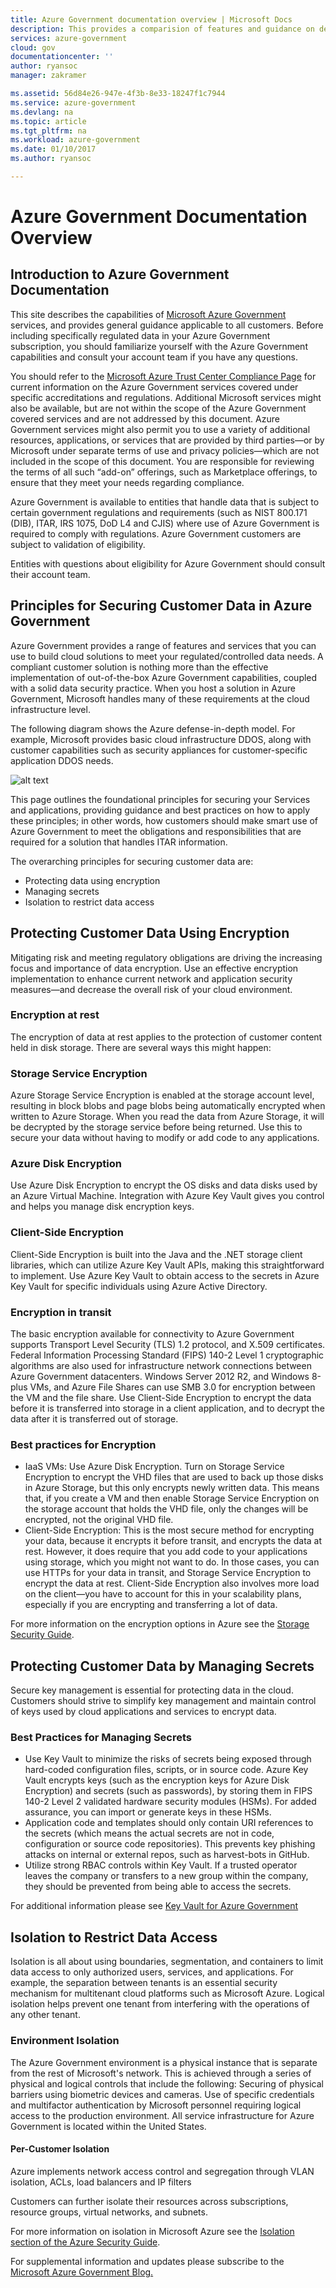 ```yaml
---
title: Azure Government documentation overview | Microsoft Docs
description: This provides a comparision of features and guidance on developing applications for Azure Government
services: azure-government
cloud: gov
documentationcenter: ''
author: ryansoc
manager: zakramer

ms.assetid: 56d84e26-947e-4f3b-8e33-18247f1c7944
ms.service: azure-government
ms.devlang: na
ms.topic: article
ms.tgt_pltfrm: na
ms.workload: azure-government
ms.date: 01/10/2017
ms.author: ryansoc

---
```

# Azure Government Documentation Overview
## Introduction to Azure Government Documentation
This site describes the capabilities of [Microsoft Azure Government](https://azure.microsoft.com/features/gov/) services, and provides general guidance applicable to all customers. Before including specifically regulated data in your Azure Government subscription, you should familiarize yourself with the Azure Government capabilities and consult your account team if you have any questions.

You should refer to the [Microsoft Azure Trust Center Compliance Page](http://www.microsoft.com/en-us/TrustCenter/Compliance/default.aspx) for current information on the Azure Government services covered under specific accreditations and regulations. Additional Microsoft services might also be available, but are not within the scope of the Azure Government covered services and are not addressed by this document. Azure Government services might also permit you to use a variety of additional resources, applications, or services that are provided by third parties—or by Microsoft under separate terms of use and privacy policies—which are not included in the scope of this document. You are responsible for reviewing the terms of all such “add-on” offerings, such as Marketplace offerings, to ensure that they meet your needs regarding compliance.

Azure Government is available to entities that handle data that is subject to certain government regulations and requirements (such as NIST 800.171 (DIB), ITAR, IRS 1075, DoD L4 and CJIS) where use of Azure Government is required to comply with regulations. Azure Government customers are subject to validation of eligibility.

Entities with questions about eligibility for Azure Government should consult their account team.

## Principles for Securing Customer Data in Azure Government
Azure Government provides a range of features and services that you can use to build cloud solutions to meet your regulated/controlled data needs. A compliant customer solution is nothing more than the effective implementation of out-of-the-box Azure Government capabilities, coupled with a solid data security practice.
When you host a solution in Azure Government, Microsoft handles many of these requirements at the cloud infrastructure level.

The following diagram shows the Azure defense-in-depth model. For example, Microsoft provides basic cloud infrastructure DDOS, along with customer capabilities such as security appliances for customer-specific application DDOS needs.

![alt text](./media/azure-government-Defenseindepth.png)

This page outlines the foundational principles for securing your Services and applications, providing guidance and best practices on how to apply these principles; in other words, how customers should make smart use of Azure Government to meet the obligations and responsibilities that are required for a solution that handles ITAR information.

The overarching principles for securing customer data are:

* Protecting data using encryption
* Managing secrets
* Isolation to restrict data access

## Protecting Customer Data Using Encryption
Mitigating risk and meeting regulatory obligations are driving the increasing focus and importance of data encryption. Use an effective encryption implementation to enhance current network and application security measures—and decrease the overall risk of your cloud environment.

### <a name="Overview"></a>Encryption at rest
The encryption of data at rest applies to the protection of customer content held in disk storage. There are several ways this might happen:

### <a name="Overview"></a>Storage Service Encryption
Azure Storage Service Encryption is enabled at the storage account level, resulting in block blobs and page blobs being automatically encrypted when written to Azure Storage. When you read the data from Azure Storage, it will be decrypted by the storage service before being returned. Use this to secure your data without having to modify or add code to any applications.

### <a name="Overview"></a>Azure Disk Encryption
Use Azure Disk Encryption to encrypt the OS disks and data disks used by an Azure Virtual Machine. Integration with Azure Key Vault gives you control and helps you manage disk encryption keys.

### <a name="Overview"></a>Client-Side Encryption
Client-Side Encryption is built into the Java and the .NET storage client libraries, which can utilize Azure Key Vault APIs, making this straightforward to implement. Use Azure Key Vault to obtain access to the secrets in Azure Key Vault for specific individuals using Azure Active Directory.

### <a name="Overview"></a>Encryption in transit
The basic encryption available for connectivity to Azure Government supports Transport Level Security (TLS) 1.2 protocol, and X.509 certificates. Federal Information Processing Standard (FIPS) 140-2 Level 1 cryptographic algorithms are also used for infrastructure network connections between Azure Government datacenters.  Windows Server 2012 R2, and Windows 8-plus VMs, and Azure File Shares can use SMB 3.0 for encryption between the VM and the file share. Use Client-Side Encryption to encrypt the data before it is transferred into storage in a client application, and to decrypt the data after it is transferred out of storage.

### <a name="Overview"></a>Best practices for Encryption
* IaaS VMs: Use Azure Disk Encryption. Turn on Storage Service Encryption to encrypt the VHD files that are used to back up those disks in Azure Storage, but this only encrypts newly written data. This means that, if you create a VM and then enable Storage Service Encryption on the storage account that holds the VHD file, only the changes will be encrypted, not the original VHD file.
* Client-Side Encryption: This is the most secure method for encrypting your data, because it encrypts it before transit, and encrypts the data at rest. However, it does require that you add code to your applications using storage, which you might not want to do. In those cases, you can use HTTPs for your data in transit, and Storage Service Encryption to encrypt the data at rest. Client-Side Encryption also involves more load on the client—you have to account for this in your scalability plans, especially if you are encrypting and transferring a lot of data.

For more information on the encryption options in Azure see the [Storage Security Guide](https://docs.microsoft.com/en-us/azure/storage/storage-security-guide).

## Protecting Customer Data by Managing Secrets
Secure key management is essential for protecting data in the cloud. Customers should strive to simplify key management and maintain control of keys used by cloud applications and services to encrypt data.

### <a name="Overview"></a>Best Practices for Managing Secrets
* Use Key Vault to minimize the risks of secrets being exposed through hard-coded configuration files, scripts, or in source code. Azure Key Vault encrypts keys (such as the encryption keys for Azure Disk Encryption) and secrets (such as passwords), by storing them in FIPS 140-2 Level 2 validated hardware security modules (HSMs). For added assurance, you can import or generate keys in these HSMs.
* Application code and templates should only contain URI references to the secrets (which means the actual secrets are not in code, configuration or source code repositories). This prevents key phishing attacks on internal or external repos, such as harvest-bots in GitHub.
* Utilize strong RBAC controls within Key Vault. If a trusted operator leaves the company or transfers to a new group within the company, they should be prevented from being able to access the secrets.  

For additional information please see [Key Vault for Azure Government](/azure-government/azure-government-tech-keyvault)

## Isolation to Restrict Data Access
Isolation is all about using boundaries, segmentation, and containers to limit data access to only authorized users, services, and applications. For example, the separation between tenants is an essential security mechanism for multitenant cloud platforms such as Microsoft Azure. Logical isolation helps prevent one tenant from interfering with the operations of any other tenant.

### <a name="Overview"></a>Environment Isolation
The Azure Government environment is a physical instance that is separate from the rest of Microsoft's network. This is achieved through a series of physical and logical controls that include the following:  Securing of physical barriers using biometric devices and cameras.  Use of specific credentials and multifactor authentication by Microsoft personnel requiring logical access to the production environment.  All service infrastructure for Azure Government is located within the United States.

#### <a name="Overview"></a>Per-Customer Isolation
Azure implements network access control and segregation through VLAN isolation, ACLs, load balancers and IP filters

Customers can further isolate their resources across subscriptions, resource groups, virtual networks, and subnets.

For more information on isolation in Microsoft Azure see the [Isolation section of the Azure Security Guide](/azure-security-getting-started/#isolation).

For supplemental information and updates please subscribe to the
<a href="https://blogs.msdn.microsoft.com/azuregov/">Microsoft Azure Government Blog. </a>

